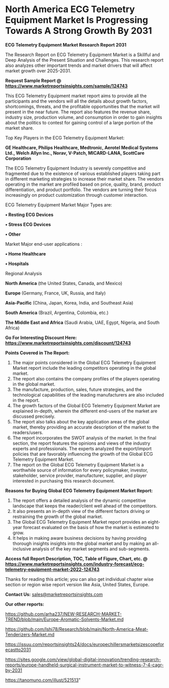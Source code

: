 # North America ECG Telemetry Equipment Market Is Progressing Towards A Strong Growth By 2031

<strong>ECG Telemetry Equipment Market Research Report 2031</strong>

The Research Report on ECG Telemetry Equipment Market is a Skillful and Deep Analysis of the Present Situation and Challenges. This research report also analyzes other important trends and market drivers that will affect market growth over 2025-2031.

<strong>Request Sample Report @ <a href=https://www.marketreportsinsights.com/sample/124743>https://www.marketreportsinsights.com/sample/124743</a></strong>

This ECG Telemetry Equipment market report aims to provide all the participants and the vendors will all the details about growth factors, shortcomings, threats, and the profitable opportunities that the market will present in the near future. The report also features the revenue share, industry size, production volume, and consumption in order to gain insights about the politics to contest for gaining control of a large portion of the market share.

Top Key Players in the ECG Telemetry Equipment Market:

<strong>GE Healthcare, Philips Healthcare, Medtronic, Aerotel Medical Systems Ltd., Welch Allyn Inc., Norav, V-Patch, MICARD-LANA, ScottCare Corporation</strong>

The ECG Telemetry Equipment Industry is severely competitive and fragmented due to the existence of various established players taking part in different marketing strategies to increase their market share. The vendors operating in the market are profiled based on price, quality, brand, product differentiation, and product portfolio. The vendors are turning their focus increasingly on product customization through customer interaction.

ECG Telemetry Equipment Market Major Types are:

<strong>• Resting ECG Devices

• Stress ECG Devices

• Other</strong>

Market Major end-user applications :

<strong>• Home Healthcare

• Hospitals</strong>

Regional Analysis

</u><strong><b>North America</b></strong> (the United States, Canada, and Mexico)

<strong><b>Europe </b></strong>(Germany, France, UK, Russia, and Italy)

<strong><b>Asia-Pacific</b></strong> (China, Japan, Korea, India, and Southeast Asia)

<strong><b>South America</b></strong> (Brazil, Argentina, Colombia, etc.)

<strong><b>The Middle East and Africa</b></strong> (Saudi Arabia, UAE, Egypt, Nigeria, and South Africa)

<strong>Go For Interesting Discount Here: <a href=https://www.marketreportsinsights.com/discount/124743>https://www.marketreportsinsights.com/discount/124743</a></strong>

<strong>Points Covered in The Report:</strong>
<ol>
  <li>The major points considered in the Global ECG Telemetry Equipment Market report include the leading competitors operating in the global market.</li>
  <li>The report also contains the company profiles of the players operating in the global market.</li>
  <li>The manufacture, production, sales, future strategies, and the technological capabilities of the leading manufacturers are also included in the report.</li>
  <li>The growth factors of the Global ECG Telemetry Equipment Market are explained in-depth, wherein the different end-users of the market are discussed precisely.</li>
  <li>The report also talks about the key application areas of the global market, thereby providing an accurate description of the market to the readers/users.</li>
  <li>The report incorporates the SWOT analysis of the market. In the final section, the report features the opinions and views of the industry experts and professionals. The experts analyzed the export/import policies that are favorably influencing the growth of the Global ECG Telemetry Equipment Market.</li>
  <li>The report on the Global ECG Telemetry Equipment Market is a worthwhile source of information for every policymaker, investor, stakeholder, service provider, manufacturer, supplier, and player interested in purchasing this research document.</li>
</ol>
<strong>Reasons for Buying Global ECG Telemetry Equipment Market Report:</strong>

<ol>
  <li>The report offers a detailed analysis of the dynamic competitive landscape that keeps the reader/client well ahead of the competitors.</li>
  <li>It also presents an in-depth view of the different factors driving or restraining the growth of the global market.</li>
  <li>The Global ECG Telemetry Equipment Market report provides an eight-year forecast evaluated on the basis of how the market is estimated to grow.</li>
  <li>It helps in making aware business decisions by having providing thorough insights insights into the global market and by making an all-inclusive analysis of the key market segments and sub-segments.</li>
</ol>
<strong>Access full Report Description, TOC, Table of Figure, Chart, etc. @ <a href=https://www.marketreportsinsights.com/industry-forecast/ecg-telemetry-equipment-market-2022-124743>https://www.marketreportsinsights.com/industry-forecast/ecg-telemetry-equipment-market-2022-124743</a></strong>


Thanks for reading this article; you can also get individual chapter wise section or region wise report version like Asia, United States, Europe.

<strong>Contact Us:</strong>
sales@marketreportsinsights.com

<strong>Our other reports:</strong>

<a href=https://github.com/arha237/NEW-RESEARCH-MARKET-TREND/blob/main/Europe-Aromatic-Solvents-Market.md>https://github.com/arha237/NEW-RESEARCH-MARKET-TREND/blob/main/Europe-Aromatic-Solvents-Market.md</a>

<a href=https://github.com/Ishi78/Research/blob/main/North-America-Meat-Tenderizers-Market.md>https://github.com/Ishi78/Research/blob/main/North-America-Meat-Tenderizers-Market.md</a>

<a href=https://issuu.com/reportsinsights24/docs/europechillersmarketsizescopeforecastto2031>https://issuu.com/reportsinsights24/docs/europechillersmarketsizescopeforecastto2031</a>

<a href=https://sites.google.com/view/global-digital-innovation/trending-research-reports/europe-handheld-surgical-instrument-market-to-witness-7-4-cagr-by-2031>https://sites.google.com/view/global-digital-innovation/trending-research-reports/europe-handheld-surgical-instrument-market-to-witness-7-4-cagr-by-2031</a>

<a href=https://tanomuno.com/illust/521513>https://tanomuno.com/illust/521513</a>"
